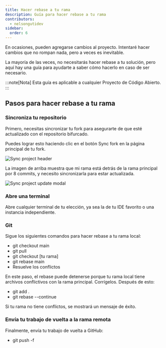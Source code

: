 ```yaml
---
title: Hacer rebase a tu rama
description: Guía para hacer rebase a tu rama
contributors:
  - nelsongutidev
sidebar:
  order: 6
---
```


En ocasiones, pueden agregarse cambios al proyecto. Intentaré hacer cambios que no rompan nada, pero a veces es inevitable.

La mayoría de las veces, no necesitarás hacer rebase a tu solución, pero aquí hay una guía para ayudarte a saber cómo hacerlo en caso de ser necesario.

:::note[Nota]
Esta guía es aplicable a cualquier Proyecto de Código Abierto.
:::

## Pasos para hacer rebase a tu rama

### Sincroniza tu repositorio

Primero, necesitas sincronizar tu fork para asegurarte de que esté actualizado con el repositorio bifurcado.

Puedes lograr esto haciendo clic en el botón Sync fork en la página principal de tu fork.

![Sync project header](../../../../assets/fork-sync.png)

La imagen de arriba muestra que mi rama está detrás de la rama principal por 8 commits, y necesito sincronizarla para estar actualizada.

![Sync project update modal](../../../../assets/sync-fork-update.png)

### Abre una terminal

Abre cualquier terminal de tu elección, ya sea la de tu IDE favorito o una instancia independiente.

### Git

Sigue los siguientes comandos para hacer rebase a tu rama local:

- git checkout main
- git pull
- git checkout [tu rama]
- git rebase main
- Resuelve los conflictos

En este paso, el rebase puede detenerse porque tu rama local tiene archivos conflictivos con la rama principal. Corrígelos. Después de esto:

- git add .
- git rebase --continue

Si tu rama no tiene conflictos, se mostrará un mensaje de éxito.

### Envía tu trabajo de vuelta a la rama remota

Finalmente, envía tu trabajo de vuelta a GitHub:

- git push -f
